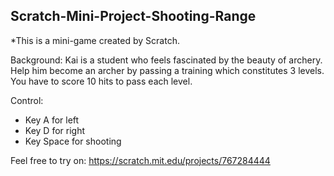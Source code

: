 ## Scratch-Mini-Project-Shooting-Range
*This is a mini-game created by Scratch.

Background: Kai is a student who feels fascinated by the beauty of archery. Help him become an archer by passing a training which constitutes 3 levels. You have to score 10 hits to pass each level.

Control:
* Key A for left
* Key D for right
* Key Space for shooting

Feel free to try on: https://scratch.mit.edu/projects/767284444
